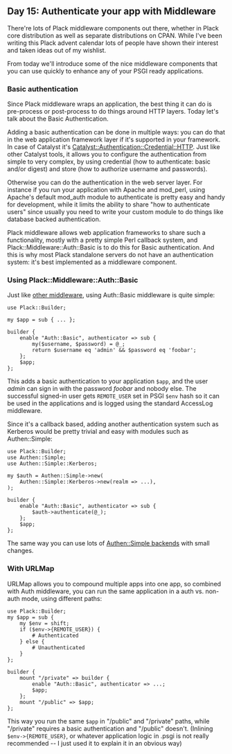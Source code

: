 ## Day 15: Authenticate your app with Middleware

There're lots of Plack middleware components out there, whether in Plack core distribution as well as separate distributions on CPAN. While I've been writing this Plack advent calendar lots of people have shown their interest and taken ideas out of my wishlist.

From today we'll introduce some of the nice middleware components that you can use quickly to enhance any of your PSGI ready applications.

### Basic authentication

Since Plack middleware wraps an application, the best thing it can do is pre-process or post-process to do things around HTTP layers. Today let's talk about the Basic Authentication.

Adding a basic authentication can be done in multiple ways: you can do that in the web application framework layer if it's supported in your framework. In case of Catalyst it's [Catalyst::Authentication::Credential::HTTP](http://search.cpan.org/perldoc?Catalyst::Authentication::Credential::HTTP). Just like other Catalyst tools, it allows you to configure the authentication from simple to very complex, by using credential (how to authenticate: basic and/or digest) and store (how to authorize username and passwords).

Otherwise you can do the authentication in the web server layer. For instance if you run your application with Apache and mod_perl, using Apache's default mod_auth module to authenticate is pretty easy and handy for development, while it limits the ability to share "how to authenticate users" since usually you need to write your custom module to do things like database backed authentication.

Plack middleware allows web application frameworks to share such a functionality, mostly with a pretty simple Perl callback system, and Plack::Middleware::Auth::Basic is to do this for Basic authentication. And this is why most Plack standalone servers do not have an authentication system: it's best implemented as a middleware component.

### Using Plack::Middleware::Auth::Basic

Just like [other middleware](http://advent.plackperl.org/2009/12/day-10-using-plack-middleware.html), using Auth::Basic middleware is quite simple:

    use Plack::Builder;
    
    my $app = sub { ... };
    
    builder {
        enable "Auth::Basic", authenticator => sub {
            my($username, $password) = @_;
            return $username eq 'admin' && $password eq 'foobar';
        };
        $app;
    };

This adds a basic authentication to your application `$app`, and the user *admin* can sign in with the password *foobar* and nobody else. The successful signed-in user gets `REMOTE_USER` set in PSGI `$env` hash so it can be used in the applications and is logged using the standard AccessLog middleware.

Since it's a callback based, adding another authentication system such as Kerberos would be pretty trivial and easy with modules such as Authen::Simple:

    use Plack::Builder;
    use Authen::Simple;
    use Authen::Simple::Kerberos;

    my $auth = Authen::Simple->new(
        Authen::Simple::Kerberos->new(realm => ...),
    );
    
    builder {
        enable "Auth::Basic", authenticator => sub {
            $auth->authenticate(@_);
        };
        $app;
    };

The same way you can use lots of [Authen::Simple backends](http://search.cpan.org/search?query=authen+simple&mode=all) with small changes.

### With URLMap

URLMap allows you to compound multiple apps into one app, so combined with Auth middleware, you can run the same application in a auth vs. non-auth mode, using different paths:

    use Plack::Builder;
    my $app = sub {
        my $env = shift;
        if ($env->{REMOTE_USER}) { 
            # Authenticated
        } else {
            # Unauthenticated
        }
    };
    
    builder {
        mount "/private" => builder {
            enable "Auth::Basic", authenticator => ...;
            $app;
        };
        mount "/public" => $app;
    };

This way you run the same `$app` in "/public" and "/private" paths, while "/private" requires a basic authentication and "/public" doesn't. (Inlining `$env->{REMOTE_USER}`, or whatever application logic in .psgi is not really recommended -- I just used it to explain it in an obvious way)
